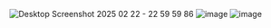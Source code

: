 
![Desktop Screenshot 2025 02 22 - 22 59 59 86](https://github.com/user-attachments/assets/f2e0508d-a2ba-475b-853a-92f5f706bfe3)
![image](https://github.com/user-attachments/assets/251d5e87-3232-4b36-9ac8-512a3f320d87)
![image](https://github.com/user-attachments/assets/ac100d4d-f2f7-4ebd-b54b-29a075bf5308)


